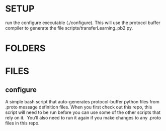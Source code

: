 # SETUP
run the configure executable (./configure). This will use the protocol buffer compiler to generate the file scripts/transferLearning_pb2.py.

# FOLDERS

## 

# FILES

## configure
A simple bash script that auto-generates protocol-buffer python files from .proto message definition files.  When you first check out this repo, this script will need to be run before you can use some of the other scripts that rely on it.  You’ll also need to run it again if you make changes to any .proto files in this repo.
